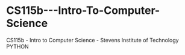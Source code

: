 # CS115b---Intro-To-Computer-Science
CS115b - Intro to Computer Science - Stevens Institute of Technology PYTHON
